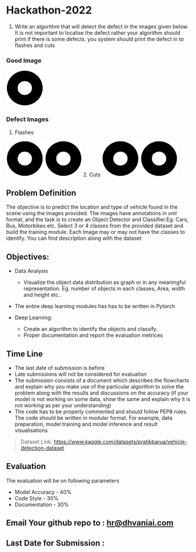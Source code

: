 # Hackathon-2022
1. Write an algorithm that will detect the defect in the images given below. It is not important to localise the defect rather your algorithm should print if there is some defects. you system should print the defect in to flashes and cuts
### Good Image
<img src=good.png width="20%" height="20%">

### Defect Images
1. Flashes
<img src=defect1.png width="20%" height="20%">
<img src=defect4.png width="20%" height="20%">
2. Cuts
<img src=defect2.png width="20%" height="20%">
<img src=defect3.png width="20%" height="20%">







## Problem Definition
The objective is to predict the location and type of vehicle found in the scene using the images provided. The images have annotations in xml format, and the task is to create an Object Detector and Classifier.Eg: Cars, Bus, Motorbikes etc. Select 3 or 4 classes from the provided dataset and build the training module. Each Image may or may not have the classes to identify. You can find description along with the dataset

## Objectives:
- Data Analysis
  - Visualize the object data distribution as graph or in any meaningful representation. Eg. number of objects in each classes, Area, width and height etc..
- The entire deep learning modules has has to be written in Pytorch 

- Deep Learning:
  - Create an algorithm to identify the objects and classify.
  - Proper documentation and report the evaluation metrices

## Time Line
- The last date of submission is before 
- Late submissions will not be considered for evaluation
- The submission consists of a document which describes the flowcharts and explain why you make use of the particular algorithm to solve the problem along with the results and discussions on the accuracy (if your model is not working on some data, show the same and explain why it is not working as per your understanding)
- The code has to be properly commented and should follow PEP8 rules. The code should be written in modular format. For example, data preparation, model training and model inference and result visualisations 

> Dataset Link: https://www.kaggle.com/datasets/pratikbarua/vehicle-detection-dataset

## Evaluation
The evaluation will be on following parameters 
- Model Accuracy - 40%
- Code Style - 30%
- Documentation - 30%

## Email Your github repo to : hr@dhvaniai.com 
## Last Date for Submission : 
